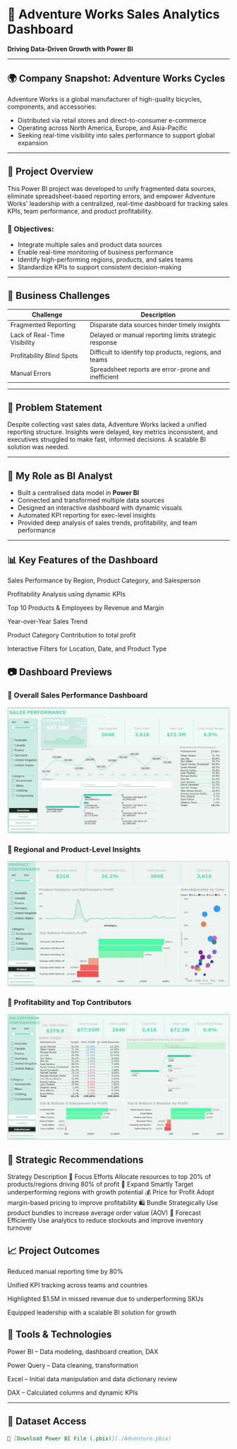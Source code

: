 # 🚴 Adventure Works Sales Analytics Dashboard  
**Driving Data-Driven Growth with Power BI**

---

## 🌍 Company Snapshot: Adventure Works Cycles

Adventure Works is a global manufacturer of high-quality bicycles, components, and accessories:
- Distributed via retail stores and direct-to-consumer e-commerce
- Operating across North America, Europe, and Asia-Pacific
- Seeking real-time visibility into sales performance to support global expansion

---

## 📌 Project Overview

This Power BI project was developed to unify fragmented data sources, eliminate spreadsheet-based reporting errors, and empower Adventure Works' leadership with a centralized, real-time dashboard for tracking sales KPIs, team performance, and product profitability.

### 🎯 Objectives:
- Integrate multiple sales and product data sources
- Enable real-time monitoring of business performance
- Identify high-performing regions, products, and sales teams
- Standardize KPIs to support consistent decision-making

---

## 🚧 Business Challenges

| Challenge | Description |
|----------|-------------|
| Fragmented Reporting | Disparate data sources hinder timely insights |
| Lack of Real-Time Visibility | Delayed or manual reporting limits strategic response |
| Profitability Blind Spots | Difficult to identify top products, regions, and teams |
| Manual Errors | Spreadsheet reports are error-prone and inefficient |

---

## 🧠 Problem Statement

Despite collecting vast sales data, Adventure Works lacked a unified reporting structure. Insights were delayed, key metrics inconsistent, and executives struggled to make fast, informed decisions. A scalable BI solution was needed.

---

## 🧭 My Role as BI Analyst

- Built a centralised data model in **Power BI**
- Connected and transformed multiple data sources
- Designed an interactive dashboard with dynamic visuals
- Automated KPI reporting for exec-level insights
- Provided deep analysis of sales trends, profitability, and team performance

---

## 📊 Key Features of the Dashboard

Sales Performance by Region, Product Category, and Salesperson

Profitability Analysis using dynamic KPIs

Top 10 Products & Employees by Revenue and Margin

Year-over-Year Sales Trend

Product Category Contribution to total profit

Interactive Filters for Location, Date, and Product Type

## 📷 Dashboard Previews

### 🔹 Overall Sales Performance Dashboard
![Sales Performance Dashboard](./Overview.png)

### 🔹 Regional and Product-Level Insights
![Product and Region Analysis](./Product.png)

### 🔹 Profitability and Top Contributors
![Profitability Dashboard](./SalesPerson.png)


## 🧪 Strategic Recommendations
Strategy	Description
🎯 Focus Efforts	Allocate resources to top 20% of products/regions driving 80% of profit
🌱 Expand Smartly	Target underperforming regions with growth potential
💰 Price for Profit	Adopt margin-based pricing to improve profitability
🛍️ Bundle Strategically	Use product bundles to increase average order value (AOV)
🔮 Forecast Efficiently	Use analytics to reduce stockouts and improve inventory turnover

## 📈 Project Outcomes
Reduced manual reporting time by 80%

Unified KPI tracking across teams and countries

Highlighted $1.5M in missed revenue due to underperforming SKUs

Equipped leadership with a scalable BI solution for growth

## 🧰 Tools & Technologies
Power BI – Data modeling, dashboard creation, DAX

Power Query – Data cleaning, transformation

Excel – Initial data manipulation and data dictionary review

DAX – Calculated columns and dynamic KPIs

---

## 📂 Dataset Access

```markdown
📎 [Download Power BI File (.pbix)](./Adventure.pbix)

